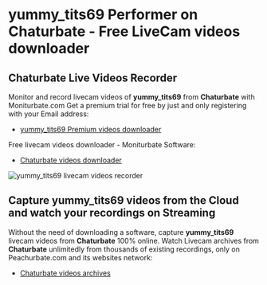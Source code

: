 # yummy_tits69 Performer on Chaturbate - Free LiveCam videos downloader

## Chaturbate Live Videos Recorder

Monitor and record livecam videos of **yummy_tits69** from **Chaturbate** with Moniturbate.com
Get a premium trial for free by just and only registering with your Email address:
* [yummy_tits69 Premium videos downloader](https://moniturbate.com/request-demo-licence-key.html)

Free livecam videos downloader - Moniturbate Software:
* [Chaturbate videos downloader](https://moniturbate.com/moniturbate-download-software.html)

![yummy_tits69 livecam videos recorder](https://peachurnet.com/templates/moniturbate-software.png)


## Capture yummy_tits69 videos from the Cloud and watch your recordings on Streaming

Without the need of downloading a software, capture **yummy_tits69** livecam videos from **Chaturbate** 100% online.
Watch Livecam archives from **Chaturbate** unlimitedly from thousands of existing recordings, only on Peachurbate.com and its websites network:
* [Chaturbate videos archives](https://peachurnet.com/)